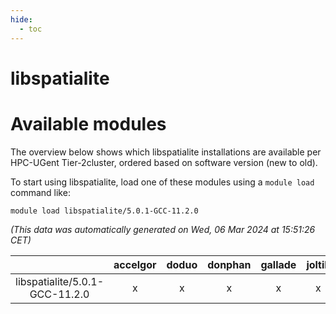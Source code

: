 ```yaml
---
hide:
  - toc
---
```


libspatialite
=============

# Available modules


The overview below shows which libspatialite installations are available per HPC-UGent Tier-2cluster, ordered based on software version (new to old).

To start using libspatialite, load one of these modules using a `module load` command like:

```shell
module load libspatialite/5.0.1-GCC-11.2.0
```

*(This data was automatically generated on Wed, 06 Mar 2024 at 15:51:26 CET)*  

| |accelgor|doduo|donphan|gallade|joltik|skitty|
| :---: | :---: | :---: | :---: | :---: | :---: | :---: |
|libspatialite/5.0.1-GCC-11.2.0|x|x|x|x|x|x|
